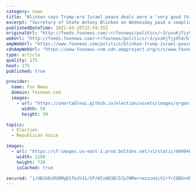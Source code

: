 ```yaml
---
category: news
title: "Blinken says Trump-era Israel peace deals were a 'very good thing'"
excerpt: "Secretary of State Antony Blinken on Wednesday paid a compliment to the Trump administration for its Abraham Accords in the Middle East. "
publishedDateTime: 2021-03-10T22:54:35Z
originalUrl: "http://feeds.foxnews.com/~r/foxnews/politics/~3/yvuKjfjyVh4/blinken-trump-israel-peace-deals-very-good-thing"
webUrl: "http://feeds.foxnews.com/~r/foxnews/politics/~3/yvuKjfjyVh4/blinken-trump-israel-peace-deals-very-good-thing"
ampWebUrl: "https://www.foxnews.com/politics/blinken-trump-israel-peace-deals-very-good-thing.amp"
cdnAmpWebUrl: "https://www-foxnews-com.cdn.ampproject.org/c/s/www.foxnews.com/politics/blinken-trump-israel-peace-deals-very-good-thing.amp"
type: article
quality: 175
heat: 175
published: true

provider:
  name: Fox News
  domain: foxnews.com
  images:
    - url: "https://smartableai.github.io/election/assets/images/organizations/foxnews.com-50x50.jpg"
      width: 50
      height: 50

topics:
  - Election
  - Republican Voice

images:
  - url: "https://cf-images.us-east-1.prod.boltdns.net/v1/static/694940094001/0741f843-e9f8-4028-af2f-1a250d66796e/97e579a3-5542-4c1d-965b-c6f6dcb0efac/1280x720/match/image.jpg"
    width: 1280
    height: 720
    isCached: true

secured: "i/UBJU8iRVDMgD1fbJh31/SP/WIsN03Bl57p7WMar+ozzun1cV1rYrCQBG+4kpOeD3qKw1xM1lnDVxhFQ2FogFMVJ6ued5NFVXRdoQmMDqflo8T5N9wKixRugbwgGYAvZZgwJ7JKEw3LtC9mTMC6CZkcDB8J4xC+Zx+7PxfcV+NOpMk7/H+nAHaSA7QAiAJrX5EkbbHecdc9GGRu0RsoYa8LR0inTe/Ma1z21RaxXy+Fm7EbboVVsNWqGujCmmoSskfXp1jhKoJ3oIOxFCBV0X/C8Rj0qhdnoiqbD1nyn+dC955B4qcRGYxEpHFJfsj29uwUrjviEvjvki1IbOkNaod2CPUrPX4fxYRqOr+25vc=;gAcXb18/73RouJN+ZHDxuw=="
---
```


